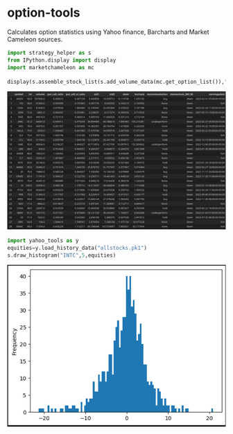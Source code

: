# option-tools
Calculates option statistics using Yahoo finance, Barcharts and Market Cameleon sources.


```python
import strategy_helper as s
from IPython.display import display
import marketchameleon as mc

display(s.assemble_stock_list(s.add_volume_data(mc.get_option_list()),"allstocks.pk1"))
```
![Alt text](/table.png?raw=true "Selected options")

```python
import yahoo_tools as y
equities=y.load_history_data("allstocks.pk1")
s.draw_histogram("INTC",5,equities)
```

![Alt text](/histogram.png?raw=true "Selected options")
